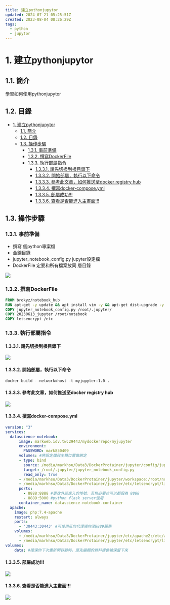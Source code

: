 ```yaml
---
title: 建立pythonjupytor
updated: 2024-07-21 05:25:51Z
created: 2023-08-04 08:26:29Z
tags:
  - python
  - jupytor
---
```


# 1. 建立pythonjupytor

## 1.1. 簡介
學習如何使用pythonjupytor

## 1.2. 目錄

- [1. 建立pythonjupytor](#1-建立pythonjupytor)
  - [1.1. 簡介](#11-簡介)
  - [1.2. 目錄](#12-目錄)
  - [1.3.  操作步驟](#13--操作步驟)
    - [1.3.1. 事前準備](#131-事前準備)
    - [1.3.2. 撰寫DockerFile](#132-撰寫dockerfile)
    - [1.3.3. 執行部屬指令](#133-執行部屬指令)
      - [1.3.3.1. 請先切換到根目錄下](#1331-請先切換到根目錄下)
      - [1.3.3.2. 開始部屬，執行以下命令](#1332-開始部屬執行以下命令)
      - [1.3.3.3. 參考此文章，如何推送至docker registry hub](#1333-參考此文章如何推送至docker-registry-hub)
      - [1.3.3.4. 撰寫docker-compose.yml](#1334-撰寫docker-composeyml)
      - [1.3.3.5. 部屬成功!!!](#1335-部屬成功)
      - [1.3.3.6. 查看是否能進入主畫面!!!](#1336-查看是否能進入主畫面)


## 1.3.  操作步驟

### 1.3.1. 事前準備
* 撰寫 個python專案檔
* 金鑰目錄
* jupyter_notebook_config.py jupyter設定檔
* DockerFile 定要和所有檔案放同 層目錄

![](https://mybookstack.zeabur.app/uploads/images/gallery/2025-08/SSy97212e16-upload-f8b2cfaac0558649e274ba20b7ad2ce3.png)

<!--more-->

### 1.3.2. 撰寫DockerFile

```Dockerfile
FROM brokyz/notebook_hub
RUN apt-get -y update && apt install vim -y && apt-get dist-upgrade -y && apt-get install mariadb-server-10.6 -y && apt install net-tools -y && apt-get install python3-dev libmysqlclient-dev -y && pip3 install Flask-Waitress && pip3 install ipython-sql && pip install mysql-connector-python-rf && pip install mysqlclient
COPY jupyter_notebook_config.py /root/.jupyter/
COPY 20230613_jupyter /root/notebook
COPY letsencrypt /etc
```

### 1.3.3. 執行部屬指令

#### 1.3.3.1. 請先切換到根目錄下

![](https://mybookstack.zeabur.app/uploads/images/gallery/2025-08/X2o9b840d0a-upload-26fc2b893baef68e38d2270e79dc6abe.png)

#### 1.3.3.2. 開始部屬，執行以下命令
```docker
docker build --network=host -t myjupyter:1.0 .
```

#### 1.3.3.3. 參考此文章，如何推送至docker registry hub
![](https://mybookstack.zeabur.app/uploads/images/gallery/2025-08/15e4b563-upload-4a8ffb7156ea2ce9b725d33ea7bc2a93.png)


#### 1.3.3.4. 撰寫docker-compose.yml
```yaml
version: "3"
services:
  datascience-notebook:
      image: markweb.idv.tw:29443/mydockerrepo/myjupyter
      environment:
        PASSWORD: mark850409
      volumes: #將設定檔與主機位置做綁定
      - type: bind
        source: /media/markhsu/Data3/DockerProtainer/jupyter/config/jupyter_notebook_config.py
        target: /root/.jupyter/jupyter_notebook_config.py
        read_only: true
      - /media/markhsu/Data3/DockerProtainer/jupyter/workspace:/root/notebook
      - /media/markhsu/Data3/DockerProtainer/jupyter/etc/letsencrypt/live/markweb.idv.tw:/etc/letsencrypt/live/markweb.idv.tw
      ports:
        - 8888:8888 #更改外部進入的埠號，若無必要也可以都設為 8888
        - 8889:5000 #python flask server使用
      container_name: datascience-notebook-container 
  apache:
    image: php:7.4-apache
    restart: always
    ports:
      - '30443:30443' #可使用反向代理導向至8889服務
    volumes:
      - /media/markhsu/Data3/DockerProtainer/jupyter/etc/apache2:/etc/apache2
      - /media/markhsu/Data3/DockerProtainer/jupyter/etc/letsencrypt/live/markweb.idv.tw:/etc/letsencrypt/live/markweb.idv.tw 
volumes:
    data: #確保你下次重新開容器時，原先編輯的資料還會被保留下來
```

#### 1.3.3.5. 部屬成功!!!
![](https://mybookstack.zeabur.app/uploads/images/gallery/2025-08/Bdj76db21a4-upload-5a972a26e9c9187707105d892a7cd236.png)


#### 1.3.3.6. 查看是否能進入主畫面!!!
![](https://mybookstack.zeabur.app/uploads/images/gallery/2025-08/TSKe822122a-upload-ed49ecda269e3fba3fd38feb30d4a9b3.png)
